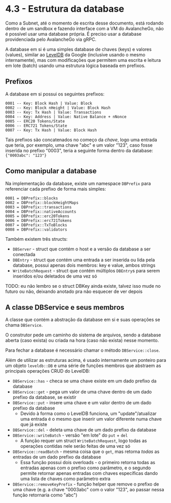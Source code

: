 # 4.3 - Estrutura da database

Como a Subnet, até o momento de escrita desse documento, está rodando dentro de um sandbox e fazendo interface com a VM do AvalancheGo, não é possível usar uma database própria. É preciso usar a database providenciada pelo AvalancheGo via gRPC.

A database em si é uma simples database de chaves (keys) e valores (values), similar ao [LevelDB](https://github.com/google/leveldb) da Google (inclusive usando o mesmo internamente), mas com modificações que permitem uma escrita e leitura em lote (batch) usando uma estrutura lógica baseada em prefixos.

## Prefixos

A database em si possui os seguintes prefixos:

```
0001 -- Key: Block Hash | Value: Block
0002 -- Key: Block nHeight | Value: Block Hash
0003 -- Key: Tx Hash | Value: Transactions
0004 -- Key: Address | Value: Native Balance + nNonce
0005 -- ERC20 Tokens/State
0006 -- ERC721 Tokens/State
0007 -- Key: Tx Hash | Value: Block Hash
```

Tais prefixos são concatenados no começo da *chave*, logo uma entrada que teria, por exemplo, uma chave "abc" e um valor "123", caso fosse inserida no prefixo "0003", teria a seguinte forma dentro da database: `{"0003abc": "123"}`

## Como manipular a database

Na implementação da database, existe um namespace `DBPrefix` para referenciar cada prefixo de forma mais simples:

```
0001 = DBPrefix::blocks
0002 = DBPrefix::blockHeightMaps
0003 = DBPrefix::transactions
0004 = DBPrefix::nativeAccounts
0005 = DBPrefix::erc20Tokens
0006 = DBPrefix::erc721Tokens
0007 = DBPrefix::TxToBlocks
0008 = DBPrefix::validators
```

Também existem três structs:

* `DBServer` - struct que contém o host e a versão da database a ser conectada
* `DBEntry` - struct que contém uma entrada a ser inserida ou lida pela database, possui apenas dois membros: key e value, ambos strings
* `WriteBatchRequest` - struct que contém múltiplos `DBEntry`s para serem inseridos e/ou deletados de uma vez só

TODO: eu não lembro se o struct DBKey ainda existe, talvez isso mude no futuro ou não, deixando anotado pra não esquecer de ver depois

## A classe DBService e seus membros

A classe que contém a abstração da database em si e suas operações se chama `DBService`.

O construtor pede um caminho do sistema de arquivos, sendo a database aberta (caso exista) ou criada na hora (caso não exista) nesse momento.

Para fechar a database é necessário chamar o método `DBService::close`.

Além de utilizar as estruturas acima, é usado internamente um ponteiro para um objeto `leveldb::DB` e uma série de funções membros que abstraem as principais operações CRUD do LevelDB:

* `DBService::has` - checa se uma chave existe em um dado prefixo da database
* `DBService::get` - pega um valor de uma chave dentro de um dado prefixo da database, se existir
* `DBService::put` - insere uma chave e um valor dentro de um dado prefixo da database
  * Devido à forma como o LevelDB funciona, um "update"/atualizar uma entrada é o mesmo que inserir um valor diferente numa chave que já existe
* `DBService::del` - deleta uma chave de um dado prefixo da database
* `DBService::writeBatch` - versão "em lote" do `put` + `del`
  * A função requer um struct `WriteBatchRequest`, logo todas as operações contidas nele serão feitas de uma vez só
* `DBService::readBatch` - mesma coisa que o `get`, mas retorna *todas* as entradas de um dado prefixo da database
  * Essa função possui dois overloads - o primeiro retorna todas as entradas apenas com o prefixo como parâmetro, e o segundo permite retornar apenas entradas com chaves específicas dando uma lista de chaves como parâmetro extra
* `DBService::removeKeyPrefix` - função helper que remove o prefixo de uma chave (e.g. a chave "0003abc" com o valor "123", ao passar nessa função retornaria como "abc")

